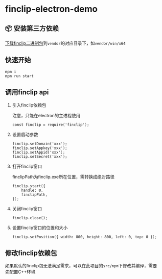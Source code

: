# finclip-electron-demo

## 📦 安装第三方依赖

[下载finclip二进制包](https://github.com/finogeeks/finclip-win32-demo/releases)到`vendor`的对应目录下，如`vendor/win/x64`

## 快速开始

```
npm i
npm run start
```

## 调用finclip api

1. 引入finclip依赖包

    注意，只能在electron的主进程使用

    ```
    const finclip = require('finclip');
    ```

2. 设置启动参数

    ```
    finclip.setDomain('xxx');
    finclip.setAppkey('xxx');
    finclip.setAppid('xxx');
    finclip.setSecret('xxx');
    ```

3. 打开finclip窗口

   finclipPath为finclip.exe所在位置，需转换成绝对路径
    ```
    finclip.start({
        handle: 0,
        finclipPath,
    });
    ```

4. 关闭finclip窗口

    ```
    finclip.close();
    ```

5. 设置finclip窗口的位置和大小

    ```
    finclip.setPosition({ width: 800, height: 800, left: 0, top: 0 });
    ```

## 修改finclip依赖包

如果默认的finclip包无法满足需求，可以在此项目的`src/npm`下修改并编译，需要先配置C++环境